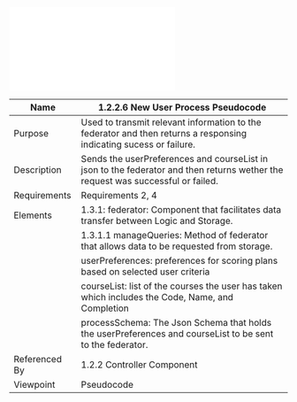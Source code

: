 ![newUserProcess Pseudocode](Logic/TeamTwoFiles/1.2.2.6-newUserProcess.txt)

| Name | 1.2.2.6 New User Process Pseudocode |
| ----------- | ----------- |
| Purpose | Used to transmit relevant information to the federator and then returns a responsing indicating sucess or failure. |
| Description | Sends the userPreferences and courseList in json to the federator and then returns wether the request was successful or failed. |
| Requirements | Requirements 2, 4 |
| Elements | 	1.3.1: federator: Component that facilitates data transfer between Logic and Storage. |
| | 1.3.1.1 manageQueries: Method of federator that allows data to be requested from storage. |
| | userPreferences: preferences for scoring plans based on selected user criteria |
| | courseList: list of the courses the user has taken which includes the Code, Name, and Completion |
| | processSchema: The Json Schema that holds the userPreferences and courseList to be sent to the federator. |
| Referenced By | 1.2.2 Controller Component |
| Viewpoint | Pseudocode |
